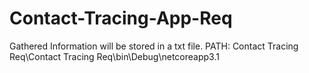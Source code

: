 # Contact-Tracing-App-Req
Gathered Information will be stored in a txt file. PATH: Contact Tracing Req\Contact Tracing Req\bin\Debug\netcoreapp3.1
